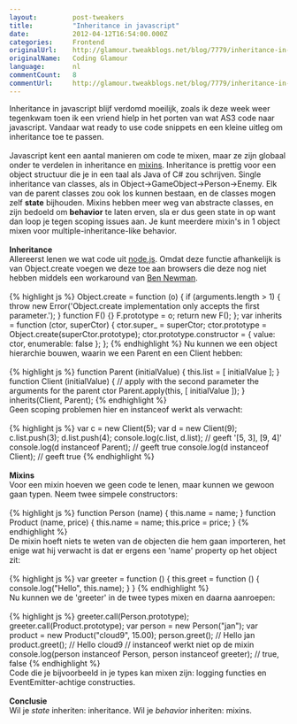 ```yaml
---
layout:         post-tweakers
title:          "Inheritance in javascript"
date:           2012-04-12T16:54:00.000Z
categories:     Frontend
originalUrl:    http://glamour.tweakblogs.net/blog/7779/inheritance-in-javascript.html
originalName:   Coding Glamour
language:       nl
commentCount:   8
commentUrl:     http://glamour.tweakblogs.net/blog/7779/inheritance-in-javascript.html#reacties
---
```


   <p class="article">Inheritance in javascript blijf verdomd moeilijk, zoals ik deze week weer
  tegenkwam toen ik een vriend hielp in het porten van wat AS3 code naar
  javascript. Vandaar wat ready to use code snippets en een kleine uitleg
  om inheritance toe te passen.
  <br>
  <br>Javascript kent een aantal manieren om code te mixen, maar ze zijn globaal
  onder te verdelen in inheritance en <a href="http://javascriptweblog.wordpress.com/2011/05/31/a-fresh-look-at-javascript-mixins/"
  rel="external">mixins</a>. Inheritance is prettig voor een object structuur
  die je in een taal als Java of C# zou schrijven. Single inheritance van
  classes, als in Object-&gt;GameObject-&gt;Person-&gt;Enemy. Elk van de
  parent classes zou ook los kunnen bestaan, en de classes mogen zelf <b>state</b> bijhouden.
  Mixins hebben meer weg van abstracte classes, en zijn bedoeld om <b>behavior</b> te
  laten erven, sla er dus geen state in op want dan loop je tegen scoping
  issues aan. Je kunt meerdere mixin&apos;s in 1 object mixen voor multiple-inheritance-like
  behavior.
  <!--more-->
  <br>
  <br>
<b>Inheritance</b>
  <br>Allereerst lenen we wat code uit <a href="http://blog.nodejitsu.com/using-sys-inherits-in-node-js"
  rel="external">node.js</a>. Omdat deze functie afhankelijk is van Object.create
  voegen we deze toe aan browsers die deze nog niet hebben middels een workaround
  van <a href="http://ejohn.org/blog/ecmascript-5-objects-and-properties/"
  rel="external">Ben Newman</a>.
  <br>
  <br>
{% highlight js %}
 Object.create = function (o) {
    if (arguments.length > 1) {
        throw new Error('Object.create implementation only accepts the first parameter.');
    }
    function F() {}
    F.prototype = o;
    return new F();
};
var inherits = function (ctor, superCtor) {
    ctor.super_ = superCtor;
    ctor.prototype = Object.create(superCtor.prototype);
    ctor.prototype.constructor = {
        value: ctor,
        enumerable: false
    };
};
{% endhighlight %}
  Nu kunnen we een object hierarchie bouwen, waarin we een Parent en een
  Client hebben:
  <br>
  <br>
{% highlight js %}
function Parent (initialValue) {
   this.list = [ initialValue ];
}
function Client (initialValue) {
    // apply with the second parameter the arguments for the parent ctor
    Parent.apply(this, [ initialValue ]);
}
inherits(Client, Parent);
{% endhighlight %}
  <br>Geen scoping problemen hier en instanceof werkt als verwacht:
  <br>
  <br>
{% highlight js %}
var c = new Client(5);
var d = new Client(9);
c.list.push(3);
d.list.push(4);
console.log(c.list, d.list);
// geeft '[5, 3], [9, 4]'
console.log(d instanceof Parent);
// geeft true
console.log(d instanceof Client);
// geeft true
{% endhighlight %}
  <br>
  <br>
<b>Mixins</b>
  <br>Voor een mixin hoeven we geen code te lenen, maar kunnen we gewoon gaan
  typen. Neem twee simpele constructors:
  <br>
  <br>
{% highlight js %}
function Person (name) {
    this.name = name;
}
function Product (name, price) {
    this.name = name;
    this.price = price;
}
{% endhighlight %}
  <br>De mixin hoeft niets te weten van de objecten die hem gaan importeren,
  het enige wat hij verwacht is dat er ergens een &apos;name&apos; property
  op het object zit:
  <br>
  <br>
{% highlight js %}
var greeter = function () {
    this.greet = function () {
        console.log("Hello", this.name);
    }
}
{% endhighlight %}
  <br>Nu kunnen we de &apos;greeter&apos; in de twee types mixen en daarna aanroepen:
  <br>
  <br>
{% highlight js %}
greeter.call(Person.prototype);
greeter.call(Product.prototype);
var person = new Person("jan");
var product = new Product("cloud9", 15.00);
person.greet();
// Hello jan
product.greet();
// Hello cloud9
// instanceof werkt niet op de mixin
console.log(person instanceof Person, person instanceof greeter);
// true, false
{% endhighlight %}
  <br>Code die je bijvoorbeeld in je types kan mixen zijn: logging functies
  en EventEmitter-achtige constructies.
  <br>
  <br>
<b>Conclusie</b>
  <br>Wil je <i>state</i> inheriten: inheritance. Wil je <i>behavior</i> inheriten:
  mixins.</p>
